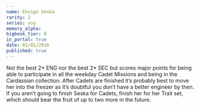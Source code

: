 ```yaml
---
name: Ensign Seska
rarity: 2
series: voy
memory_alpha:
bigbook_tier: 8
in_portal: true
date: 01/01/2016
published: true
---
```


Not the best 2* ENG nor the best 2* SEC but scores major points for being able to participate in all the weekday Cadet Missions and being in the Cardassian collection. After Cadets are finished it’s probably best to move her into the freezer as it’s doubtful you don’t have a better engineer by then. If you aren’t going to finish Seska for Cadets, finish her for her Trait set, which should bear the fruit of up to two more in the future.
